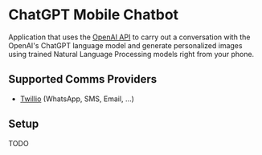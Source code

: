 # ChatGPT Mobile Chatbot

Application that uses the [OpenAI API](https://beta.openai.com/docs/introduction) to carry out a conversation with the OpenAI's ChatGPT language model and generate personalized images using trained Natural Language Processing models right from your phone.

## Supported Comms Providers

- [Twillio](https://www.twilio.com/) (WhatsApp, SMS, Email, ...)

## Setup

TODO
